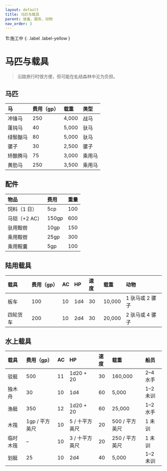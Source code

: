 ```yaml
---
layout: default
title: 马匹与载具
parent: 装备、服务、动物
nav_order: 3
---
```


🏗️施工中
{: .label .label-yellow }

# 马匹与载具

> 沿路旅行时很方便，但可能在虬结森林中沦为负担。

## 马匹

| 马 | 费用（gp） | 载重 | 类型 |
| :--------------- | :-------- | :---- | :----------- |
| 冲锋马 | 250 | 4,000 | 战马 |
| 蓬钝马 | 40 | 5,000 | 驮马 |
| 绿鬃酗马 | 80 | 5,000 | 驮马 |
| 骡子 | 30 | 2,500 | 骡子 |
| 矫酿腾马 | 75 | 3,000 | 乘用马 |
| 黄肋马 | 250 | 3,500 | 乘用马 |

## 配件

| 物品 | 费用 | 重量 |
| :----------------------- | :---- | :----- |
| 饲料（1 日） | 5cp | 100 |
| 马铠（+2 AC） | 150gp | 600 |
| 驮用鞍辔 | 10gp | 150 |
| 乘用鞍辔 | 25gp | 300 |
| 乘用鞍囊 | 5gp | 100 |

## 陆用载具

| 载具 | 费用（gp） | AC | HP | 速度 | 载重 | 动物 |
| :------ | :-------- | :--- | :--- | :---- | :----- | :------------------------ |
| 板车 | 100 | 10 | 1d4 | 30 | 10,000 | 1 驮马或 2 骡子 |
| 四轮货车 | 200 | 10 | 2d4 | 30 | 20,000 | 2 驮马或 4 骡子 |

## 水上载具

| 载具 | 费用（gp） | AC | HP | 速度 | 载重 | 船员 |
| :-------------- | :------------- | :--- | :------------ | :---- | :------------- | :------------ |
| 驳艇 | 500 | 11 | 1d20 + 20 | 30 | 160,000 | 2–4 水手 |
| 独木舟 | 30 | 10 | 1d4 | 60 | 5,000 | 1–2 未训 |
| 渔艇 | 350 | 12 | 1d20 + 20 | 60 | 25,000 | 1–2 水手 |
| 木筏 | 1gp / 平方英尺 | 10 | 5 / 十平方英尺 | 20 | 500 / 平方英尺 | 1 未训 |
| 临时木筏 | – | 10 | 3 / 十平方英尺 | 20 | 250 / 平方英尺 | 1 未训 |
| 划艇 | 25 | 10 | 2d4 | 40 | 5,000 | 1–2 未训 |
